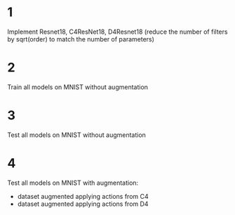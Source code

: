 # 1
Implement Resnet18, C4ResNet18, D4Resnet18 (reduce the number of filters by sqrt(order) to match the number of parameters)

# 2
Train all models on MNIST without augmentation

# 3
Test all models on MNIST without augmentation

# 4
Test all models on MNIST with augmentation:
- dataset augmented applying actions from C4
- dataset augmented applying actions from D4